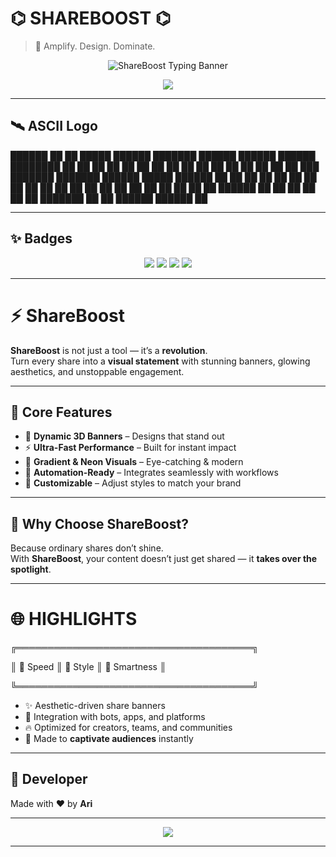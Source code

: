# ⌬ SHAREBOOST ⌬

> 🚀 Amplify. Design. Dominate.

<p align="center">
  <img src="https://readme-typing-svg.demolab.com?font=Orbitron&size=28&duration=2800&pause=1800&color=FF00FF&center=true&vCenter=true&width=750&lines=SHAREBOOST;Next-Level+Engagement;3D+Banners+%7C+Neon+Designs+%7C+Automation" alt="ShareBoost Typing Banner"/>
</p>

<p align="center">
  <img src="https://capsule-render.vercel.app/api?type=waving&color=0:ff00ff,100:6100ff&height=150&section=footer&text=SHAREBOOST&fontSize=42&fontAlign=50&fontAlignY=40&animation=fadeIn&desc=Created+by:+Ari&descAlign=50&descAlignY=70&fontColor=ffffff" />
</p>

---

## 🛰️ ASCII Logo

██████  ██   ██  █████  ██████  ███████ ██████   ██████   ██████  ████████ ██       ██   ██ ██   ██ ██   ██ ██      ██   ██ ██    ██ ██    ██    ██
██   ███ ███████ ███████ ██████  █████   ██████  ██    ██ ██    ██    ██
██    ██ ██   ██ ██   ██ ██   ██ ██      ██   ██ ██    ██ ██    ██    ██
██████  ██   ██ ██   ██ ██   ██ ███████ ██   ██  ██████   ██████     ██

---

## ✨ Badges

<p align="center">
  <img src="https://img.shields.io/badge/Status-Active-ff00ff?style=for-the-badge&logo=rocket" />
  <img src="https://img.shields.io/badge/Design-3D%20Canvas-6100ff?style=for-the-badge&logo=adobe-photoshop" />
  <img src="https://img.shields.io/badge/Build-Powerful-ff0088?style=for-the-badge&logo=javascript" />
  <img src="https://img.shields.io/badge/Made%20With-❤-ff0055?style=for-the-badge" />
</p>

---

# ⚡ ShareBoost

**ShareBoost** is not just a tool — it’s a **revolution**.  
Turn every share into a **visual statement** with stunning banners, glowing aesthetics, and unstoppable engagement.  

---

## 🌟 Core Features
- 🎨 **Dynamic 3D Banners** – Designs that stand out  
- ⚡ **Ultra-Fast Performance** – Built for instant impact  
- 🌌 **Gradient & Neon Visuals** – Eye-catching & modern  
- 🤖 **Automation-Ready** – Integrates seamlessly with workflows  
- 🔧 **Customizable** – Adjust styles to match your brand  

---

## 🌌 Why Choose ShareBoost?

Because ordinary shares don’t shine.  
With **ShareBoost**, your content doesn’t just get shared — it **takes over the spotlight**.

---

# 🌐 HIGHLIGHTS

╔══════════════════════════════════════╗ 

 ║     🚀 Speed   ║       🎨 Style   ║        🤖 Smartness ║ 

╚══════════════════════════════════════╝

- ✨ Aesthetic-driven share banners  
- 📡 Integration with bots, apps, and platforms  
- 🔥 Optimized for creators, teams, and communities  
- 🌟 Made to **captivate audiences** instantly  

---

## 👑 Developer

Made with ❤️ by **Ari**

---

<p align="center">
  <img src="https://capsule-render.vercel.app/api?type=rect&color=0:ff00ff,100:6100ff&height=100&section=footer&text=SHAREBOOST&fontSize=30&fontAlign=50&fontAlignY=60&animation=scaleIn&fontColor=ffffff" />
</p>


---
